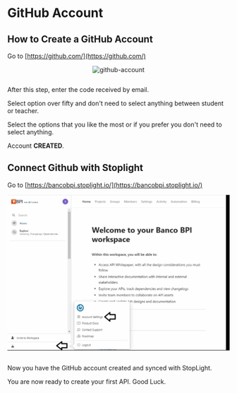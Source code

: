 # GitHub Account

## How to Create a GitHub Account

Go to [https://github.com/](https://github.com/)

<table>
  <p align="center">
    <img src="https://stoplight.io/api/v1/projects/cHJqOjEyMTg4Ng/images/TnVj48P45bE" alt="github-account" focus="false"/>
  </p>
</table>

After this step, enter the code received by email.

Select option over fifty and don't need to select anything between student or teacher.

Select the options that you like the most or if you prefer you don't need to select anything.

Account **CREATED**.

## Connect Github with Stoplight

Go to [https://bancobpi.stoplight.io/](https://bancobpi.stoplight.io/)

<table>
  <p align="center">
    <img src="../static/connect_stoplight_github.gif" alt="connect-github-stoplight" focus="false" onerror="this.src"'https://stoplight.io/api/v1/projects/cHJqOjEyMTg4Ng/images/ZEiCCwvhRSA'"/>
  </p>
</table>

Now you have the GitHub account created and synced with StopLight.

You are now ready to create your first API. Good Luck.
